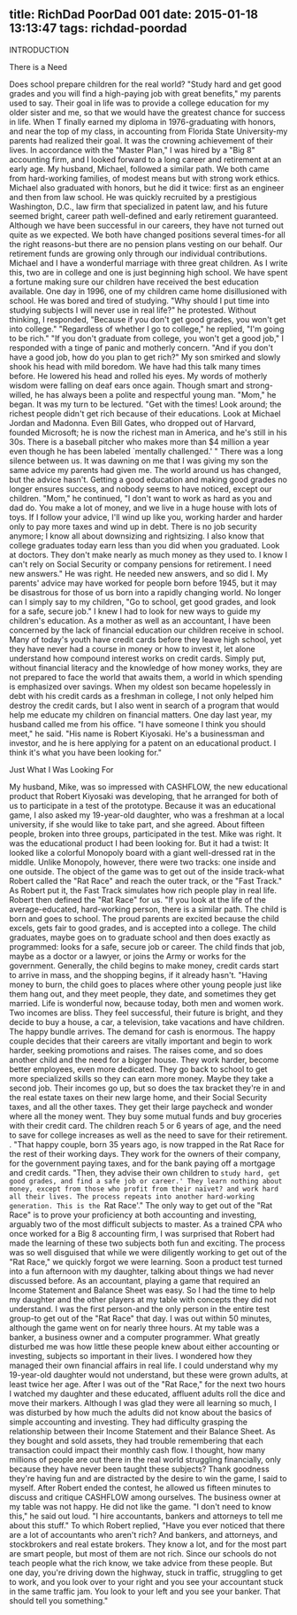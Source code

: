 title: RichDad PoorDad 001
date: 2015-01-18 13:13:47
tags: richdad-poordad
---

INTRODUCTION

There is a Need

Does school prepare children for the real world? "Study hard and get good grades and you will find a high-paying job with great benefits," my parents used to say. Their goal in life was to provide a college education for my older sister and me, so that we would have the greatest chance for success in life. When T finally earned my diploma in 1976-graduating with honors, and near the top of my class, in accounting from Florida State University-my parents had realized their goal. It was the crowning achievement of their lives. In accordance with the "Master Plan," I was hired by a "Big 8" accounting firm, and I looked forward to a long career and retirement at an early age.
My husband, Michael, followed a similar path. We both came from hard-working families, of modest means but with strong work ethics. Michael also graduated with honors, but he did it twice: first as an engineer and then from law school. He was quickly recruited by a prestigious Washington, D.C., law firm that specialized in patent law, and his future seemed bright, career path well-defined and early retirement guaranteed.
Although we have been successful in our careers, they have not turned out quite as we expected. We both have changed positions several times-for all the right reasons-but there are no pension plans vesting on our behalf. Our retirement funds are growing only through our individual contributions.
Michael and I have a wonderful marriage with three great children. As I write this, two are in college and one is just beginning high school. We have spent a fortune making sure our children have received the best education available.
One day in 1996, one of my children came home disillusioned with school. He was bored and tired of studying. "Why should I put time into studying subjects I will never use in real life?" he protested.
Without thinking, I responded, "Because if you don't get good grades, you won't get into college."
"Regardless of whether I go to college," he replied, "I'm going to be rich."
"If you don't graduate from college, you won't get a good job," I responded with a tinge of panic and motherly concern. "And if you don't have a good job, how do you plan to get rich?"
My son smirked and slowly shook his head with mild boredom. We have had this talk many times before. He lowered his head and rolled his eyes. My words of motherly wisdom were falling on deaf ears once again.
Though smart and strong-willed, he has always been a polite and respectful young man.
"Mom," he began. It was my turn to be lectured. "Get with the times! Look around; the richest people didn't get rich because of their educations. Look at Michael Jordan and Madonna. Even Bill Gates, who dropped out of Harvard, founded Microsoft; he is now the richest man in America, and he's still in his 30s. There is a baseball pitcher who makes more than $4 million a year even though he has been labeled `mentally challenged.' "
There was a long silence between us. It was dawning on me that I was giving my son the same advice my parents had given me. The world around us has changed, but the advice hasn't.
Getting a good education and making good grades no longer ensures success, and nobody seems to have noticed, except our children.
"Mom," he continued, "I don't want to work as hard as you and dad do. You make a lot of money, and we live in a huge house with lots of toys. If I follow your advice, I'll wind up like you, working harder and harder only to pay more taxes and wind up in debt. There is no job security anymore; I know all about downsizing and rightsizing. I also know that college graduates today earn less than you did when you graduated. Look at doctors. They don't make nearly as much money as they used to. I know I can't rely on Social Security or company pensions for retirement. I need new answers."
He was right. He needed new answers, and so did I. My parents' advice may have worked for people born before 1945, but it may be disastrous for those of us born into a rapidly changing world. No longer can I simply say to my children, "Go to school, get good grades, and look for a safe, secure job."
I knew I had to look for new ways to guide my children's education.
As a mother as well as an accountant, I have been concerned by the lack of financial education our children receive in school. Many of today's youth have credit cards before they leave high school, yet they have never had a course in money or how to invest it, let alone understand how compound interest works on credit cards. Simply put, without financial literacy and the knowledge of how money works, they are not prepared to face the world that awaits them, a world in which spending is emphasized over savings.
When my oldest son became hopelessly in debt with his credit cards as a freshman in college, I not only helped him destroy the credit cards, but I also went in search of a program that would help me educate my children on financial matters.
One day last year, my husband called me from his office. "I have someone I think you should meet," he said. "His name is Robert Kiyosaki. He's a businessman and investor, and he is here applying for a patent on an educational product. I think it's what you have been looking for."

Just What I Was Looking For

My husband, Mike, was so impressed with CASHFLOW, the new educational product that Robert Kiyosaki was developing, that he arranged for both of us to participate in a test of the prototype. Because it was an educational game, I also asked my 19-year-old daughter, who was a freshman at a local university, if she would like to take part, and she agreed.
About fifteen people, broken into three groups, participated in the test.
Mike was right. It was the educational product I had been looking for. But it had a twist: It looked like a colorful Monopoly board with a giant well-dressed rat in the middle. Unlike Monopoly, however, there were two tracks: one inside and one outside. The object of the game was to get out of the inside track-what Robert called the "Rat Race" and reach the outer track, or the "Fast Track." As Robert put it, the Fast Track simulates how rich people play in real life.
Robert then defined the "Rat Race" for us.
"If you look at the life of the average-educated, hard-working person, there is a similar path. The child is born and goes to school. The proud parents are excited because the child excels, gets fair to good grades, and is accepted into a college. The child graduates, maybe goes on to graduate school and then does exactly as programmed: looks for a safe, secure job or career. The child finds that job, maybe as a doctor or a lawyer, or joins the Army or works for the government. Generally, the child begins to make money, credit cards start to arrive in mass, and the shopping begins, if it already hasn't.
"Having money to burn, the child goes to places where other young people just like them hang out, and they meet people, they date, and sometimes they get married. Life is wonderful now, because today, both men and women work. Two incomes are bliss. They feel successful, their future is bright, and they decide to buy a house, a car, a television, take vacations and have children. The happy bundle arrives. The demand for cash is enormous. The happy couple decides that their careers are vitally important and begin to work harder, seeking promotions and raises. The raises come, and so does another child and the need for a bigger house. They work harder, become better employees, even more dedicated. They go back to school to get more specialized skills so they can earn more money. Maybe they take a second job. Their incomes go up, but so does the tax bracket they're in and the real estate taxes on their new large home, and their Social Security taxes, and all the other taxes. They get their large paycheck and wonder where all the money went. They buy some mutual funds and buy groceries with their credit card. The children reach 5 or 6 years of age, and the need to save for college increases as well as the need to save for their retirement. .
"That happy couple, born 35 years ago, is now trapped in the Rat Race for the rest of their working days. They work for the owners of their company, for the government paying taxes, and for the bank paying off a mortgage and credit cards.
"Then, they advise their own children to `study hard, get good grades, and find a safe job or career.' They learn nothing about money, except from those who profit from their naïvet? and work hard all their lives. The process repeats into another hard-working generation. This is the `Rat Race'."
The only way to get out of the "Rat Race" is to prove your proficiency at both accounting and investing, arguably two of the most difficult subjects to master. As a trained CPA who once worked for a Big 8 accounting firm, I was surprised that Robert had made the learning of these two subjects both fun and exciting. The process was so well disguised that while we were diligently working to get out of the "Rat Race," we quickly forgot we were learning.
Soon a product test turned into a fun afternoon with my daughter, talking about things we had never discussed before. As an accountant, playing a game that required an Income Statement and Balance Sheet was easy. So I had the time to help my daughter and the other players at my table with concepts they did not understand. I was the first person-and the only person in the entire test group-to get out of the "Rat Race" that day. I was out within 50 minutes, although the game went on for nearly three hours.
At my table was a banker, a business owner and a computer programmer. What greatly disturbed me was how little these people knew about either accounting or investing, subjects so important in their lives. I wondered how they managed their own financial affairs in real life. I could understand why my 19-year-old daughter would not understand, but these were grown adults, at least twice her age.
After I was out of the "Rat Race," for the next two hours I watched my daughter and these educated, affluent adults roll the dice and move their markers. Although I was glad they were all learning so much, I was disturbed by how much the adults did not know about the basics of simple accounting and investing. They had difficulty grasping the relationship between their Income Statement and their Balance Sheet. As they bought and sold assets, they had trouble remembering that each transaction could impact their monthly cash flow. I thought, how many millions of people are out there in the real world struggling financially, only because they have never been taught these subjects?
Thank goodness they're having fun and are distracted by the desire to win the game, I said to myself. After Robert ended the contest, he allowed us fifteen minutes to discuss and critique CASHFLOW among ourselves.
The business owner at my table was not happy. He did not like the game. "I don't need to know this," he said out loud. "I hire accountants, bankers and attorneys to tell me about this stuff."
To which Robert replied, "Have you ever noticed that there are a lot of accountants who aren't rich? And bankers, and attorneys, and stockbrokers and real estate brokers. They know a lot, and for the most part are smart people, but most of them are not rich. Since our schools do not teach people what the rich know, we take advice from these people. But one day, you're driving down the highway, stuck in traffic, struggling to get to work, and you look over to your right and you see your accountant stuck in the same traffic jam. You look to your left and you see your banker. That should tell you something."
